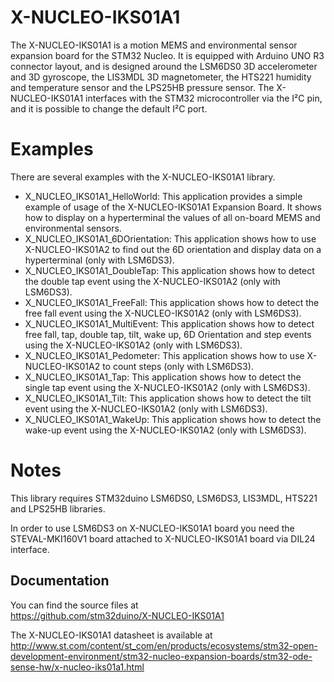 # X-NUCLEO-IKS01A1

The X-NUCLEO-IKS01A1 is a motion MEMS and environmental sensor expansion board for the STM32 Nucleo.
It is equipped with Arduino UNO R3 connector layout, and is designed around the LSM6DS0 3D accelerometer and 3D gyroscope, 
the LIS3MDL 3D magnetometer, the HTS221 humidity and temperature sensor and the LPS25HB pressure sensor.
The X-NUCLEO-IKS01A1 interfaces with the STM32 microcontroller via the I²C pin, and it is possible to change the default I²C port.

# Examples

There are several examples with the X-NUCLEO-IKS01A1 library.
* X_NUCLEO_IKS01A1_HelloWorld: This application provides a simple example of usage of the X-NUCLEO-IKS01A1 
Expansion Board. It shows how to display on a hyperterminal the values of all on-board MEMS and environmental sensors.
* X_NUCLEO_IKS01A1_6DOrientation: This application shows how to use X-NUCLEO-IKS01A2 to find out the 6D orientation and 
display data on a hyperterminal (only with LSM6DS3).
* X_NUCLEO_IKS01A1_DoubleTap: This application shows how to detect the double tap event using the X-NUCLEO-IKS01A2 (only with LSM6DS3).
* X_NUCLEO_IKS01A1_FreeFall: This application shows how to detect the free fall event using the X-NUCLEO-IKS01A2 (only with LSM6DS3).
* X_NUCLEO_IKS01A1_MultiEvent: This application shows how to detect free fall, tap, double tap, tilt, wake up,
6D Orientation and step events using the X-NUCLEO-IKS01A2 (only with LSM6DS3).
* X_NUCLEO_IKS01A1_Pedometer: This application shows how to use X-NUCLEO-IKS01A2 to count steps (only with LSM6DS3).
* X_NUCLEO_IKS01A1_Tap: This application shows how to detect the single tap event using the X-NUCLEO-IKS01A2 (only with LSM6DS3).
* X_NUCLEO_IKS01A1_Tilt: This application shows how to detect the tilt event using the X-NUCLEO-IKS01A2 (only with LSM6DS3).
* X_NUCLEO_IKS01A1_WakeUp: This application shows how to detect the wake-up event using the X-NUCLEO-IKS01A2 (only with LSM6DS3).

# Notes

This library requires STM32duino LSM6DS0, LSM6DS3, LIS3MDL, HTS221 and LPS25HB libraries.

In order to use LSM6DS3 on X-NUCLEO-IKS01A1 board you need the STEVAL-MKI160V1 board attached to X-NUCLEO-IKS01A1 board 
via DIL24 interface.

## Documentation

You can find the source files at  
https://github.com/stm32duino/X-NUCLEO-IKS01A1

The X-NUCLEO-IKS01A1 datasheet is available at  
http://www.st.com/content/st_com/en/products/ecosystems/stm32-open-development-environment/stm32-nucleo-expansion-boards/stm32-ode-sense-hw/x-nucleo-iks01a1.html
